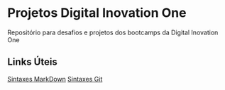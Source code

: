 # Projetos Digital Inovation One
Repositório para desafios e projetos dos bootcamps da Digital Inovation One

## Links Úteis
[Sintaxes MarkDown](https://docs.github.com/pt/github/writing-on-github/getting-started-with-writing-and-formatting-on-github/basic-writing-and-formatting-syntax)
[Sintaxes Git](https://gist.github.com/leocomelli/2545add34e4fec21ec16)

